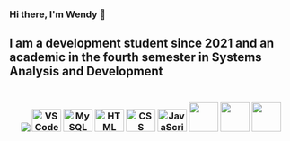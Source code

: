 ### Hi there, I'm Wendy 👋

I am a development student since 2021 and an academic in the fourth semester in Systems Analysis and Development
---
 
<div align="center"> 
<h3><br>
  <a href="https://www.linkedin.com/in/wendy-hemlock-69143a218/"><img src="https://cdn.jsdelivr.net/gh/devicons/devicon/icons/linkedin/linkedin-original.svg" /></a>
  <img src="https://cdn.jsdelivr.net/gh/devicons/devicon/icons/vscode/vscode-original.svg" height="40" width="52" alt="VSCode logo"  />
  <img src="https://cdn.jsdelivr.net/gh/devicons/devicon/icons/mysql/mysql-original.svg" height="40" width="52" alt="MySQL logo"/>
  <img src="https://cdn.jsdelivr.net/gh/devicons/devicon/icons/html5/html5-original.svg" height="40" width="52" alt="HTML logo"  />
  <img src="https://cdn.jsdelivr.net/gh/devicons/devicon/icons/css3/css3-original.svg" height="40" width="52" alt="CSS logo"  />
  <img src="https://cdn.jsdelivr.net/gh/devicons/devicon/icons/javascript/javascript-original.svg" height="40" width="52" alt="JavaScript logo"  />
  <img src="https://cdn.jsdelivr.net/gh/devicons/devicon/icons/react/react-original.svg" heigth="40" width="52" al="React logo" />
  <img src="https://cdn.jsdelivr.net/gh/devicons/devicon/icons/nextjs/nextjs-original.svg" heigth="40" width="52" al="Next logo" />
  <img src="https://cdn.jsdelivr.net/gh/devicons/devicon/icons/tailwindcss/tailwindcss-plain.svg" heigth="40" width="52" al="TailWind logo" />


</h3>

<!--
**PvtWendy/PvtWendy** is a ✨ _special_ ✨ repository because its `README.md` (this file) appears on your GitHub profile.

Here are some ideas to get you started:

- 🔭 I’m currently working on ...
- 🌱 I’m currently learning ...
- 👯 I’m looking to collaborate on ...
- 🤔 I’m looking for help with ...
- 💬 Ask me about ...
- 📫 How to reach me: ...
- 😄 Pronouns: ...
- ⚡ Fun fact: ...
-->
